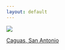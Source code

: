 ```yaml
---
layout: default
---
```

<div class="preview-panel">
	<a href="/Edweb/2015/10/25/Caguas,-San-Antonio/">
		<img class="preview-images" src="/Edweb/Propiedades/venta/SAN ANTONIO-CAGUAS/SA1.jpg">
		<p>Caguas, San Antonio</p>
	</a>
</div>
